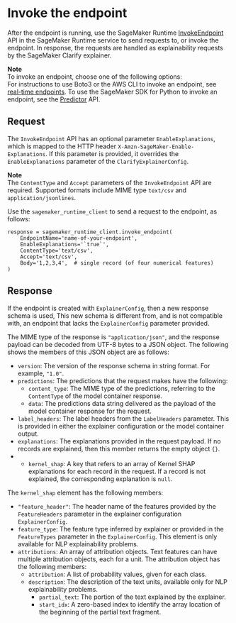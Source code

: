 # Invoke the endpoint<a name="clarify-online-explainability-invoke-endpoint"></a>

After the endpoint is running, use the SageMaker Runtime [InvokeEndpoint ](https://docs.aws.amazon.com/sagemaker/latest/APIReference/API_runtime_InvokeEndpoint.html) API in the SageMaker Runtime service to send requests to, or invoke the endpoint\. In response, the requests are handled as explainability requests by the SageMaker Clarify explainer\.

**Note**  
To invoke an endpoint, choose one of the following options:  
For instructions to use Boto3 or the AWS CLI to invoke an endpoint, see [ real\-time endpoints](https://docs.aws.amazon.com/sagemaker/latest/dg/realtime-endpoints-test-endpoints.html)\.
To use the SageMaker SDK for Python to invoke an endpoint, see the [Predictor](https://sagemaker.readthedocs.io/en/stable/api/inference/predictors.html) API\.

## Request<a name="clarify-online-explainability-request"></a>

The `InvokeEndpoint` API has an optional parameter `EnableExplanations`, which is mapped to the HTTP header `X-Amzn-SageMaker-Enable-Explanations`\. If this parameter is provided, it overrides the `EnableExplanations` parameter of the `ClarifyExplainerConfig`\.

**Note**  
The `ContentType` and `Accept` parameters of the `InvokeEndpoint` API are required\. Supported formats include MIME type `text/csv` and `application/jsonlines`\.

Use the `sagemaker_runtime_client` to send a request to the endpoint, as follows:

```
response = sagemaker_runtime_client.invoke_endpoint(
    EndpointName='name-of-your-endpoint',
    EnableExplanations='`true`',
    ContentType='text/csv',
    Accept='text/csv',
    Body='1,2,3,4',  # single record (of four numerical features)
)
```

## Response<a name="clarify-online-explainability-response"></a>

If the endpoint is created with `ExplainerConfig`, then a new response schema is used, This new schema is different from, and is not compatible with, an endpoint that lacks the `ExplainerConfig` parameter provided\.

The MIME type of the response is `"application/json"`, and the response payload can be decoded from UTF\-8 bytes to a JSON object\. The following shows the members of this JSON object are as follows:
+ `version`: The version of the response schema in string format\. For example, `"1.0"`\.
+ `predictions`: The predictions that the request makes have the following:
  + `content_type`: The MIME type of the predictions, referring to the `ContentType` of the model container response\.
  + `data`: The predictions data string delivered as the payload of the model container response for the request\.
+ `label_headers`: The label headers from the `LabelHeaders` parameter\. This is provided in either the explainer configuration or the model container output\.
+ `explanations`: The explanations provided in the request payload\. If no records are explained, then this member returns the empty object `{}`\.
+ 
  + `kernel_shap`: A key that refers to an array of Kernel SHAP explanations for each record in the request\. If a record is not explained, the corresponding explanation is `null`\.

The `kernel_shap` element has the following members:
+ `"feature_header"`: The header name of the features provided by the `FeatureHeaders` parameter in the explainer configuration `ExplainerConfig`\.
+ `feature_type`: The feature type inferred by explainer or provided in the `FeatureTypes` parameter in the `ExplainerConfig`\. This element is only available for NLP explainability problems\.
+ `attributions`: An array of attribution objects\. Text features can have multiple attribution objects, each for a unit\. The attribution object has the following members:
  + `attribution`: A list of probability values, given for each class\.
  + `description`: The description of the text units, available only for NLP explainability problems\.
    + `partial_text`: The portion of the text explained by the explainer\.
    + `start_idx`: A zero\-based index to identify the array location of the beginning of the partial text fragment\.